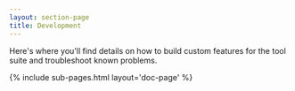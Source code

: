 ```yaml
---
layout: section-page
title: Development
---
```


Here's where you'll find details on how to build custom features for the tool suite and troubleshoot known problems.

{% include sub-pages.html layout='doc-page' %}
